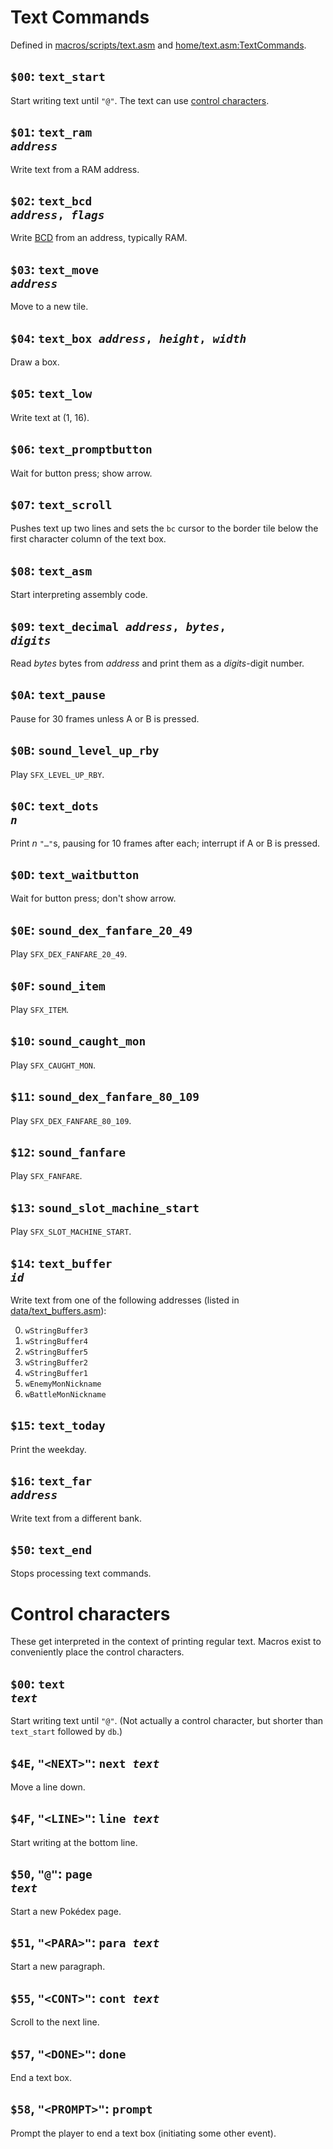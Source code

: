 # Text Commands

Defined in [macros/scripts/text.asm](https://github.com/pret/pokecrystal/blob/master/macros/scripts/text.asm) and [home/text.asm:TextCommands](https://github.com/pret/pokecrystal/blob/master/home/text.asm).


## `$00`: `text_start`

Start writing text until `"@"`. The text can use [control characters](#control-characters).


## `$01`: <code>text_ram <i>address</i></code>

Write text from a RAM address.


## `$02`: <code>text_bcd <i>address</i>, <i>flags</i></code>

Write [BCD][bcd] from an address, typically RAM.

[bcd]: https://en.wikipedia.org/wiki/Binary-coded_decimal


## `$03`: <code>text_move <i>address</i></code>

Move to a new tile.


## `$04`: <code>text_box <i>address</i>, <i>height</i>, <i>width</i></code>

Draw a box.


## `$05`: `text_low`

Write text at (1, 16).


## `$06`: `text_promptbutton`

Wait for button press; show arrow.


## `$07`: `text_scroll`

Pushes text up two lines and sets the `bc` cursor to the border tile below the
first character column of the text box.


## `$08`: `text_asm`

Start interpreting assembly code.


## `$09`: <code>text_decimal <i>address</i>, <i>bytes</i>, <i>digits</i></code>

Read *bytes* bytes from *address* and print them as a *digits*-digit number.


## `$0A`: `text_pause`

Pause for 30 frames unless A or B is pressed.


## `$0B`: `sound_level_up_rby`

Play `SFX_LEVEL_UP_RBY`.


## `$0C`: <code>text_dots <i>n</i></code>

Print *n* `"…"`s, pausing for 10 frames after each; interrupt if A or B is pressed.


## `$0D`: `text_waitbutton`

Wait for button press; don't show arrow.


## `$0E`: `sound_dex_fanfare_20_49`

Play `SFX_DEX_FANFARE_20_49`.


## `$0F`: `sound_item`

Play `SFX_ITEM`.


## `$10`: `sound_caught_mon`

Play `SFX_CAUGHT_MON`.


## `$11`: `sound_dex_fanfare_80_109`

Play `SFX_DEX_FANFARE_80_109`.


## `$12`: `sound_fanfare`

Play `SFX_FANFARE`.


## `$13`: `sound_slot_machine_start`

Play `SFX_SLOT_MACHINE_START`.


## `$14`: <code>text_buffer <i>id</i></code>

Write text from one of the following addresses (listed in [data/text_buffers.asm](https://github.com/pret/pokecrystal/blob/master/data/text_buffers.asm)):

0. `wStringBuffer3`
1. `wStringBuffer4`
2. `wStringBuffer5`
3. `wStringBuffer2`
4. `wStringBuffer1`
5. `wEnemyMonNickname`
6. `wBattleMonNickname`


## `$15`: `text_today`

Print the weekday.


## `$16`: <code>text_far <i>address</i></code>

Write text from a different bank.


## `$50`: `text_end`

Stops processing text commands.


# Control characters

These get interpreted in the context of printing regular text. Macros exist to conveniently place the control characters.


## `$00`: <code>text <i>text</i></code>

Start writing text until `"@"`. (Not actually a control character, but shorter than `text_start` followed by `db`.)


## `$4E`, `"<NEXT>"`: <code>next <i>text</i></code>

Move a line down.


## `$4F`, `"<LINE>"`: <code>line <i>text</i></code>

Start writing at the bottom line.


## `$50`, `"@"`: <code>page <i>text</i></code>

Start a new Pokédex page.


## `$51`, `"<PARA>"`: <code>para <i>text</i></code>

Start a new paragraph.


## `$55`, `"<CONT>"`: <code>cont <i>text</i></code>

Scroll to the next line.


## `$57`, `"<DONE>"`: `done`

End a text box.


## `$58`, `"<PROMPT>"`: `prompt`

Prompt the player to end a text box (initiating some other event).
